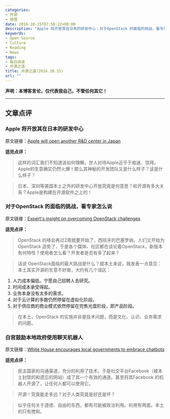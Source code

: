 ```yaml
---
categories:
- 开源
- 感悟
date: 2016-10-15T07:58:22+08:00
description: "Apple 将开放其在日本的研发中心；对于OpenStack 的面临的挑战，看专家怎么说；白宫鼓励本地政府使用聊天机器人"
keywords:
- Open Source
- Culture
- Reading
- News
tags:
- 每日阅读
- 开源之道
title: 开源之道(2016.10.15)
url: ""
---
```


**声明：本博客言论，仅代表我自己，不管任何其它！**

---

## 文章点评

### Apple 将开放其在日本的研发中心

原文链接：[Apple will open another R&D center in Japan](https://techcrunch.com/2016/10/14/apple-will-open-another-rd-center-in-japan/)

**适兕点评：**

> 这样的词汇我们不知道该如何理解。世人对待Apple近乎于痴迷、崇拜。Apple的生意确实仍然火爆！那么其神秘的开发团队又是什么样子？该是什么样子？

> 日本、深圳等美国本土之外的研发中心开放究竟是何意思？和开源有多大关系？Apple是构建在开源软件之上的！

### 对于OpenStack 的面临的挑战，看专家怎么说

原文链接：[Expert's insight on overcoming OpenStack challenges](http://searchservervirtualization.techtarget.com/tip/Experts-insight-on-overcoming-OpenStack-challenges)

**适兕点评：**

> OpenStack 的峰会再过2周就要开始了，西班牙的巴塞罗纳，人们又开始为OpenStack 造势了，于是各个媒体、社区都在谈论着OpenStack，新版本有何特性？使用者怎么看？开发者是否有多了起来？

> 话说 OpenStack面临的最大挑战是什么？就本土来说，我发表一点意见：本土其实开源的生意不好做，大约有几个误区：

1. 人力成本偏低。宁愿自己招聘人去研究。
2. 时间成本承受得起。
3. 业务本身没有太多的需求。
4. 对于云计算的多数仍然停留在虚拟化阶段。
5. 对于供应商的商业模式依然停留在兜售光盘阶段，即产品阶段。

> 在本土，OpenStack 的实施并非是技术问题，而是文化、认识、业务需求的问题。

### 白宫鼓励本地政府使用聊天机器人
 
原文链接：[White House encourages local governments to embrace chatbots](https://www.engadget.com/2016/10/14/white-house-releases-its-fb-bot-to-the-world-as-open-source/)

**适兕点评：**

> 民主国家的沟通渠道，充分的利用了技术。于是社交平台Facebook（被本土封禁的和遗忘的网站）成了其一个有效的通道。甚至将其Facebook 的机器人开源了，让任何人都可以使用它。

> 开源！究竟能走多远？对于人类究竟是好还是坏？

> 似乎任何关于道德、自由的东西，都有可能被政治利用。利用有两面。本土的只有搅和。


